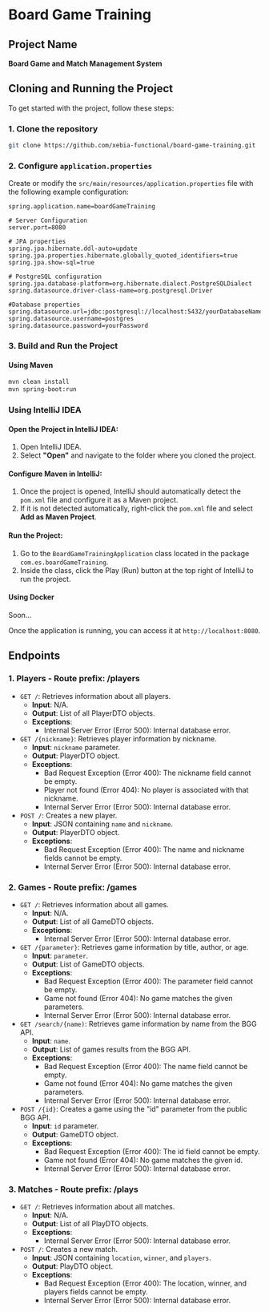 # Board Game Training

## Project Name
**Board Game and Match Management System**

## Cloning and Running the Project

To get started with the project, follow these steps:

### 1. Clone the repository
```sh
git clone https://github.com/xebia-functional/board-game-training.git
```

### 2. Configure `application.properties`
Create or modify the `src/main/resources/application.properties` file with the following example configuration:

```properties
spring.application.name=boardGameTraining

# Server Configuration
server.port=8080

# JPA properties
spring.jpa.hibernate.ddl-auto=update
spring.jpa.properties.hibernate.globally_quoted_identifiers=true
spring.jpa.show-sql=true

# PostgreSQL configuration
spring.jpa.database-platform=org.hibernate.dialect.PostgreSQLDialect
spring.datasource.driver-class-name=org.postgresql.Driver

#Database properties
spring.datasource.url=jdbc:postgresql://localhost:5432/yourDatabaseName
spring.datasource.username=postgres
spring.datasource.password=yourPassword
```
### 3. Build and Run the Project
#### Using Maven
```sh
mvn clean install
mvn spring-boot:run
```

### Using IntelliJ IDEA

#### Open the Project in IntelliJ IDEA:
1. Open IntelliJ IDEA.
2. Select **"Open"** and navigate to the folder where you cloned the project.

#### Configure Maven in IntelliJ:
1. Once the project is opened, IntelliJ should automatically detect the `pom.xml` file and configure it as a Maven project.
2. If it is not detected automatically, right-click the `pom.xml` file and select **Add as Maven Project**.

#### Run the Project:
1. Go to the `BoardGameTrainingApplication` class located in the package `com.es.boardGameTraining`.
2. Inside the class, click the Play (Run) button at the top right of IntelliJ to run the project.


#### Using Docker
Soon...

Once the application is running, you can access it at `http://localhost:8080`.

## Endpoints

### 1. Players - Route prefix: /players

  - `GET /`: Retrieves information about all players.
    - **Input**: N/A.
    - **Output**: List of all PlayerDTO objects.
    - **Exceptions**:
      - Internal Server Error (Error 500): Internal database error.
  - `GET /{nickname}`: Retrieves player information by nickname.
    - **Input**: `nickname` parameter.
    - **Output**: PlayerDTO object.
    - **Exceptions**:
      - Bad Request Exception (Error 400): The nickname field cannot be empty.
      - Player not found (Error 404): No player is associated with that nickname.
      - Internal Server Error (Error 500): Internal database error.
  - `POST /`: Creates a new player.
    - **Input**: JSON containing `name` and `nickname`.
    - **Output**: PlayerDTO object.
    - **Exceptions**:
      - Bad Request Exception (Error 400): The name and nickname fields cannot be empty.
      - Internal Server Error (Error 500): Internal database error.

### 2. Games - Route prefix: /games

  - `GET /`: Retrieves information about all games.
    - **Input**: N/A.
    - **Output**: List of all GameDTO objects.
    - **Exceptions**:
      - Internal Server Error (Error 500): Internal database error.
  - `GET /{parameter}`: Retrieves game information by title, author, or age.
    - **Input**: `parameter`.
    - **Output**: List of GameDTO objects.
    - **Exceptions**:
      - Bad Request Exception (Error 400): The parameter field cannot be empty.
      - Game not found (Error 404): No game matches the given parameters.
      - Internal Server Error (Error 500): Internal database error.
  - `GET /search/{name)`: Retrieves game information by name from the BGG API.
    - **Input**: `name`.
    - **Output**: List of games results from the BGG API.
    - **Exceptions**:
        - Bad Request Exception (Error 400): The name field cannot be empty.
        - Game not found (Error 404): No game matches the given parameters.
        - Internal Server Error (Error 500): Internal database error.
  - `POST /{id}`: Creates a game using the "id" parameter from the public BGG API.
    - **Input**: `id` parameter.
    - **Output**: GameDTO object.
    - **Exceptions**:
      - Bad Request Exception (Error 400): The id field cannot be empty.
      - Game not found (Error 404): No game matches the given id.
      - Internal Server Error (Error 500): Internal database error.
  
### 3. Matches - Route prefix: /plays

  - `GET /`: Retrieves information about all matches.
    - **Input**: N/A.
    - **Output**: List of all PlayDTO objects.
    - **Exceptions**:
      - Internal Server Error (Error 500): Internal database error.
  - `POST /`: Creates a new match.
    - **Input**: JSON containing `location`, `winner`, and `players`.
    - **Output**: PlayDTO object.
    - **Exceptions**:
      - Bad Request Exception (Error 400): The location, winner, and players fields cannot be empty.
      - Internal Server Error (Error 500): Internal database error.
